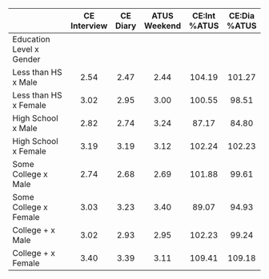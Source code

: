 
|                      | CE<br>Interview |  CE<br>Diary | ATUS<br>Weekend | CE:Int<br>%ATUS | CE:Dia<br>%ATUS |
| -------------------- | :----------: | :----------: | :----------: | :----------: | :----------: |
| Education Level x Gender |              |              |              |              |              |
| Less than HS x Male  |         2.54 |         2.47 |         2.44 |       104.19 |       101.27 |
| Less than HS x Female |         3.02 |         2.95 |         3.00 |       100.55 |        98.51 |
| High School x Male   |         2.82 |         2.74 |         3.24 |        87.17 |        84.80 |
| High School x Female |         3.19 |         3.19 |         3.12 |       102.24 |       102.23 |
| Some College x Male  |         2.74 |         2.68 |         2.69 |       101.88 |        99.61 |
| Some College x Female |         3.03 |         3.23 |         3.40 |        89.07 |        94.93 |
| College + x Male     |         3.02 |         2.93 |         2.95 |       102.23 |        99.24 |
| College + x Female   |         3.40 |         3.39 |         3.11 |       109.41 |       109.18 |

